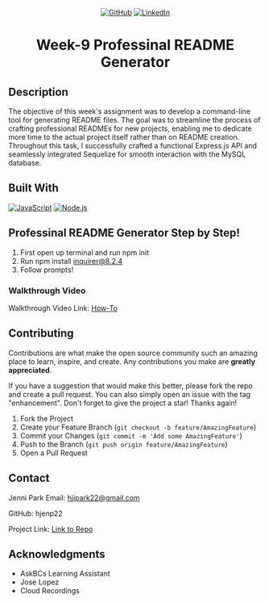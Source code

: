 <!-- Improved compatibility of back to top link: See: https://github.com/othneildrew/Best-README-Template/pull/73 -->
<div align="center">
  <div id="readme-top"></div>

[![GitHub](https://img.shields.io/badge/GitHub-My_Profile-pink?style=for-the-badge&logo=github)](https://github.com/hjenp22?tab=repositories)
[![LinkedIn](https://img.shields.io/badge/LinkedIn-My_Profile-blue?style=for-the-badge&logo=linkedin&logoColor=white)](https://www.linkedin.com/in/hjennip)
# Week-9 Professinal README Generator
</div>

## Description 
The objective of this week's assignment was to develop a command-line tool for generating README files. The goal was to streamline the process of crafting professional READMEs for new projects, enabling me to dedicate more time to the actual project itself rather than on README creation. Throughout this task, I successfully crafted a functional Express.js API and seamlessly integrated Sequelize for smooth interaction with the MySQL database.

## Built With

[![JavaScript](https://img.shields.io/badge/JavaScript-F7DF1E?style=for-the-badge&logo=javascript&logoColor=black)](https://www.javascript.com/)
[![Node.js](https://img.shields.io/badge/Node.js-43853D?style=for-the-badge&logo=node.js&logoColor=white)](https://nodejs.org/)


## Professinal README Generator Step by Step! <!--or application steps to each their own -->
1. First open up terminal and run npm init
2. Run npm install inquirer@8.2.4
3. Follow prompts!

### Walkthrough Video
Walkthrough Video Link: [How-To](https://drive.google.com/file/d/1KqNT_sImfHW-jrCKr5_KgviMQl9y-p4O/view)


<!-- CONTRIBUTING -->
## Contributing

Contributions are what make the open source community such an amazing place to learn, inspire, and create. Any contributions you make are **greatly appreciated**.

If you have a suggestion that would make this better, please fork the repo and create a pull request. You can also simply open an issue with the tag "enhancement".
Don't forget to give the project a star! Thanks again!

1. Fork the Project
2. Create your Feature Branch (`git checkout -b feature/AmazingFeature`)
3. Commit your Changes (`git commit -m 'Add some AmazingFeature'`)
4. Push to the Branch (`git push origin feature/AmazingFeature`)
5. Open a Pull Request

<p align="right"></p>


## Contact 
Jenni Park Email: hjipark22@gmail.com

GitHub: hjenp22

Project Link: [Link to Repo](https://github.com/hjenp22/potential-enigma-main)


## Acknowledgments
* AskBCs Learning Assistant 
* Jose Lopez
* Cloud Recordings